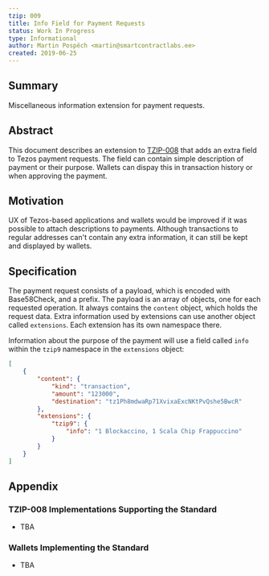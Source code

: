 ```yaml
---
tzip: 009
title: Info Field for Payment Requests
status: Work In Progress
type: Informational
author: Martin Pospěch <martin@smartcontractlabs.ee>
created: 2019-06-25
---
```


## Summary

Miscellaneous information extension for payment requests.

## Abstract

This document describes an extension to [TZIP-008](/proposals/tzip-8/tzip-8.md) that adds an extra field to Tezos payment requests. The field can contain simple description of payment or their purpose. Wallets can dispay this in transaction history or when approving the payment.

## Motivation

UX of Tezos-based applications and wallets would be improved if it was possible to attach descriptions to payments. Although transactions to regular addresses can't contain any extra information, it can still be kept and displayed by wallets.

## Specification

The payment request consists of a payload, which is encoded with Base58Check, and a prefix. The payload is an array of objects, one for each requested operation. It always contains the `content` object, which holds the request data. Extra information used by extensions can use another object called `extensions`. Each extension has its own namespace there.

Information about the purpose of the payment will use a field called `info` within the `tzip9` namespace in the `extensions` object:

```json
[
    {
        "content": {
            "kind": "transaction",
            "amount": "123000",
            "destination": "tz1Ph8mdwaRp71XvixaExcNKtPvQshe5BwcR"
        },
        "extensions": {
            "tzip9": {
                "info": "1 Blockaccino, 1 Scala Chip Frappuccino"
            }
        }
    }
]
```

## Appendix

### TZIP-008 Implementations Supporting the Standard
* TBA

### Wallets Implementing the Standard
* TBA
